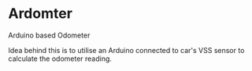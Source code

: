 Ardomter
========

Arduino based Odometer

Idea behind this is to utilise an Arduino connected to car's VSS sensor to calculate the odometer reading.
